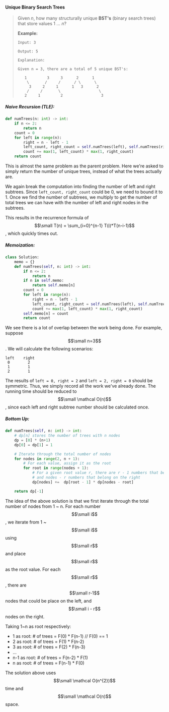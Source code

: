 #### Unique Binary Search Trees

> Given _n_, how many structurally unique **BST's** \(binary search trees\) that store values 1 ... _n_?
>
> **Example:**
>
> ```
> Input: 3
>
> Output: 5
>
> Explanation:
>
> Given n = 3, there are a total of 5 unique BST's:
>
>    1         3     3      2      1
>     \       /     /      / \      \
>      3     2     1      1   3      2
>     /     /       \                 \
>    2     1         2                 3
> ```

##### Naive Recursion \(TLE\):

```py
def numTrees(n: int) -> int:       
    if n <= 2:
        return n
    count = 0
    for left in range(n):
        right = n - left - 1
        left_count, right_count = self.numTrees(left), self.numTrees(right)
        count += max(1, left_count) * max(1, right_count)
    return count
```

This is almost the same problem as the parent problem. Here we're asked to simply return the number of unique trees, instead of what the trees actually are.

We again break the computation into finding the number of left and right subtrees. Since `left_count, right_count` could be 0, we need to bound it to 1. Once we find the number of subtrees, we multiply to get the number of total trees we can have with the number of left and right nodes in the subtrees.

This results in the recurrence formula of $$\small T(n) = \sum_{i=0}^{n-1} T(i)*T(n-i-1)$$, which quickly times out.

##### Memoization:

```py
class Solution:
    memo = {}
    def numTrees(self, n: int) -> int:       
        if n <= 2:
            return n
        if n in self.memo:
            return self.memo[n]
        count = 0
        for left in range(n):
            right = n - left - 1
            left_count, right_count = self.numTrees(left), self.numTrees(right)
            count += max(1, left_count) * max(1, right_count)
        self.memo[n] = count
        return count
```

We see there is a lot of overlap between the work being done. For example, suppose $$\small n=3$$. We will calculate the following scenarios:

```
left    right
 0        2
 1        1
 2        1
```

The results of `left = 0, right = 2` and `left = 2, right = 0` should be symmetric. Thus, we simply record all the work we've already done. The running time should be reduced to $$\small \mathcal O(n)$$, since each left and right subtree number should be calculated once.

##### Bottom Up:

```py
def numTrees(self, n: int) -> int:
    # dp[n] stores the number of trees with n nodes
    dp = [0] * (n+1)
    dp[0] = dp[1] = 1

    # Iterate through the total number of nodes
    for nodes in range(2, n + 1):
        # For each value, assign it as the root
        for root in range(nodes + 1):
            # For a given root value r, there are r - 1 numbers that belong on the left
            # and nodes - r numbers that belong on the right
            dp[nodes] +=  dp[root - 1] * dp[nodes - root]

    return dp[-1]
```

The idea of the above solution is that we first iterate through the total number of nodes from 1 ~ n. For each number $$\small i$$, we iterate from 1 ~ $$\small i$$ using $$\small r$$ and place $$\small r$$ as the root value. For each $$\small r$$, there are $$\small r-1$$ nodes that could be place on the left, and $$\small i - r$$ nodes on the right.

Taking 1~n as root respectively:

* 1 as root: \# of trees = F\(0\) \* F\(n-1\)  // F\(0\) == 1
* 2 as root: \# of trees = F\(1\) \* F\(n-2\) 
* 3 as root: \# of trees = F\(2\) \* F\(n-3\)
* ...
* n-1 as root: \# of trees = F\(n-2\) \* F\(1\)
* n as root:   \# of trees = F\(n-1\) \* F\(0\)

The solution above uses $$\small \mathcal O(n^{2})$$ time and $$\small \mathcal O(n)$$ space.

